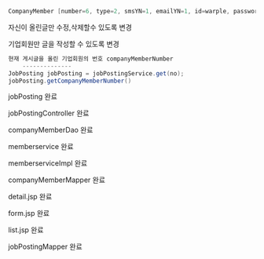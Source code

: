 ```java
CompanyMember [number=6, type=2, smsYN=1, emailYN=1, id=warple, password=*1C738264F2C278FEDAACE6544BF970DE6776BCFE, name=노정진, postNumber=63091, basicAddress=제주특별자치도 제주시 1100로 3198-13(노형동), detailAddress=null, email=contact_us@warple.co.kr, tel=010-2754-3257, createDate=2020-05-28, type=2, companyNumber=1, position=대리]111111111111111111111
```

자신이 올린글만 수정,삭제할수 있도록 변경

기업회원만 글을 작성할 수 있도록 변경

```java
현재 게시글을 올린 기업회원의 번호 companyMemberNumber 
    --------------
JobPosting jobPosting = jobPostingService.get(no);
jobPosting.getCompanyMemberNumber()
```

jobPosting 완료

jobPostingController 완료

companyMemberDao 완료

memberservice 완료

memberserviceImpl 완료

companyMemberMapper 완료

detail.jsp 완료

form.jsp 완료

list.jsp 완료

jobPostingMapper 완료

